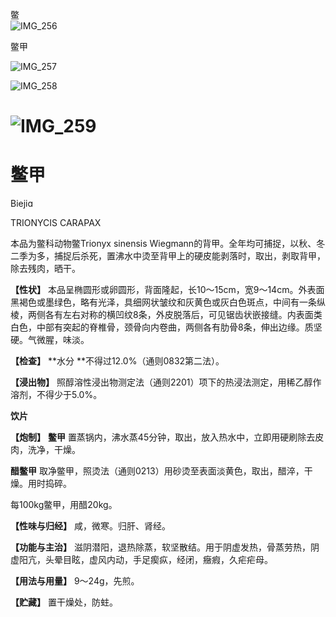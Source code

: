 鳖  
![IMG_256](/medicine-image/bie-jia/1.png)

鳖甲

![IMG_257](/medicine-image/bie-jia/2.png)

![IMG_258](/medicine-image/bie-jia/3.png)

# ![IMG_259](/medicine-image/bie-jia/4.png)

# ****鳖甲****

Biejiɑ

TRIONYCIS CARAPAX

本品为鳖科动物鳖Trionyx sinensis Wiegmann的背甲。全年均可捕捉，以秋、冬二季为多，捕捉后杀死，置沸水中烫至背甲上的硬皮能剥落时，取出，剥取背甲，除去残肉，晒干。

**【性状】** 本品呈椭圆形或卵圆形，背面隆起，长10～15cm，宽9～14cm。外表面黑褐色或墨绿色，略有光泽，具细网状皱纹和灰黄色或灰白色斑点，中间有一条纵棱，两侧各有左右对称的横凹纹8条，外皮脱落后，可见锯齿状嵌接缝。内表面类白色，中部有突起的脊椎骨，颈骨向内卷曲，两侧各有肋骨8条，伸出边缘。质坚硬。气微腥，味淡。

**【检查】** **水分 **不得过12.0\%（通则0832第二法）。

**【浸出物】** 照醇溶性浸出物测定法（通则2201）项下的热浸法测定，用稀乙醇作溶剂，不得少于5.0\%。

**饮片**

**【炮制】** **鳖甲** 置蒸锅内，沸水蒸45分钟，取出，放入热水中，立即用硬刷除去皮肉，洗净，干燥。

**醋鳖甲** 取净鳖甲，照烫法（通则0213）用砂烫至表面淡黄色，取出，醋淬，干燥。用时捣碎。

每100kg鳖甲，用醋20kg。

**【性味与归经】** 咸，微寒。归肝、肾经。

**【功能与主治】** 滋阴潜阳，退热除蒸，软坚散结。用于阴虚发热，骨蒸劳热，阴虚阳亢，头晕目眩，虚风内动，手足瘈疭，经闭，癥瘕，久疟疟母。

**【用法与用量】** 9～24g，先煎。

**【贮藏】** 置干燥处，防蛀。